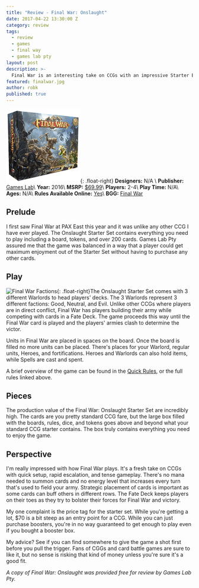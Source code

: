 ```yaml
---
title: "Review - Final War: Onslaught"
date: 2017-04-22 13:30:00 Z
category: review
tags:
  - review
  - games
  - final way
  - games lab pty
layout: post
description: >-
  Final War is an interesting take on CCGs with an impressive Starter Box.
featured: finalwar.jpg
author: robk
published: true
---
```


![Final War](/images/finalwar/cover.png){: .float-right}
**Designers:**  N/A \\
**Publisher:** [Games Lab](https://www.finalwar.com)\\
**Year:** 2016\\
**MSRP:** [$69.99](https://www.finalwar.com/products/onslaught-starter-set)\\
**Players:** 2-4\\
**Play Time:** N/A\\
**Ages:** N/A\\
**Rules Available Online:** [Yes](https://cdn.shopify.com/s/files/1/1574/8227/files/FWTCG004_Rulebook_for_Web.pdf?5307978577551587073)\\
**BGG:** [Final War](https://boardgamegeek.com/boardgame/219564/final-war)

<h2>Prelude</h2>

I first saw Final War at PAX East this year and it was unlike any other CCG I have ever played. The Onslaught Starter Set contains everything you need to play including a board, tokens, and over 200 cards. Games Lab Pty assured me that the game was balanced in a way that a player could get maximum enjoyment out of the Starter Set without having to purchase any other cards.

<h2>Play</h2>

![Final War Factions](/images/finalwar/factions.jpg){: .float-right}The Onslaught Starter Set comes with 3 different Warlords to head players' decks. The 3 Warlords represent 3 different factions: Good, Neutral, and Evil. Unlike other CCGs where players are in direct conflict, Final War has players building their army while competing with cards in a Fate Deck. The game proceeds this way until the Final War card is played and the players' armies clash to determine the victor.

Units in Final War are placed in spaces on the board. Once the board is filled no more units can be placed. There's places for your Warlord, regular units, Heroes, and fortifications. Heroes and Warlords can also hold items, while Spells are cast and spent.

A brief overview of the game can be found in the [Quick Rules](https://cdn.shopify.com/s/files/1/1574/8227/files/Quicker_Player_Guide_For_Web.pdf?5307978577551587073), or the full rules linked above.

<h2>Pieces</h2>

The production value of the Final War: Onslaught Starter Set are incredibly high. The cards are you pretty standard CCG fare, but the large box filled with the boards, rules, dice, and tokens goes above and beyond what your standard CCG starter contains. The box truly contains everything you need to enjoy the game.

<h2>Perspective</h2>

I'm really impressed with how Final War plays. It's a fresh take on CCGs with quick setup, rapid escalation, and tense gameplay. There's no mana needed to summon cards and no energy level that increases every turn that's used to field your army. Strategic placement of cards is important as some cards can buff others in different rows. The Fate Deck keeps players on their toes as they try to bolster their forces for Final War and victory.

My one complaint is the price tag for the starter set. While you're getting a lot, $70 is a bit steep as an entry point for a CCG. While you can just purchase boosters, you're in no way guaranteed to get enough to play even if you bought a booster box.

My advice? See if you can find somewhere to give the game a shot first before you pull the trigger. Fans of CGGs and card battle games are sure to like it, but no sense is risking that kind of money unless you're sure it's a good fit.

*A copy of Final War: Onslaught was provided free for review by Games Lab Pty.*
